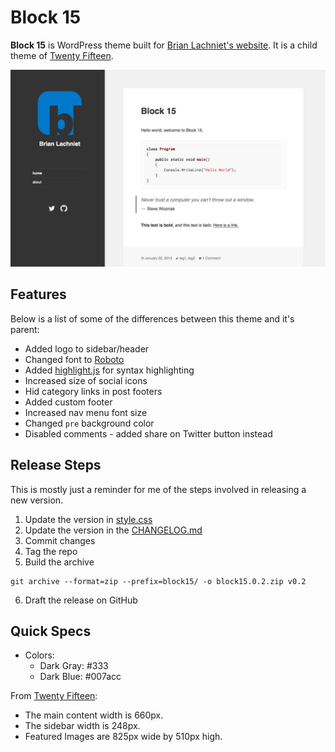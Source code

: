 # Block 15

**Block 15** is WordPress theme built for [Brian Lachniet's website](http://blachniet.com).
It is a child theme of [Twenty Fifteen](https://wordpress.org/themes/twentyfifteen).

![Block 15](https://raw.githubusercontent.com/blachniet/block15/master/screenshot.jpg)

## Features

Below is a list of some of the differences between this theme and it's parent:

- Added logo to sidebar/header
- Changed font to [Roboto](http://www.google.com/fonts/specimen/Roboto)
- Added [highlight.js](https://highlightjs.org/) for syntax highlighting
- Increased size of social icons
- Hid category links in post footers
- Added custom footer
- Increased nav menu font size
- Changed `pre` background color
- Disabled comments - added share on Twitter button instead

## Release Steps

This is mostly just a reminder for me of the steps involved in releasing a new
version.

1. Update the version in [style.css](style.css)
2. Update the version in the [CHANGELOG.md](CHANGELOG.md)
3. Commit changes
4. Tag the repo
5. Build the archive

```
git archive --format=zip --prefix=block15/ -o block15.0.2.zip v0.2
```

6. Draft the release on GitHub

## Quick Specs

- Colors:
  - Dark Gray: #333
  - Dark Blue: #007acc

From [Twenty Fifteen](https://wordpress.org/themes/twentyfifteen):

- The main content width is 660px.
- The sidebar width is 248px.
- Featured Images are 825px wide by 510px high.
